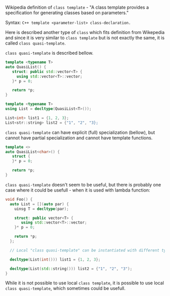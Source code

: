 Wikipedia definition of `class template` - "A class template provides a specification for generating classes based on parameters."

Syntax: ```C++ template <parameter-list> class-declaration.```

Here is described another type of `class` which fits definition from Wikepedia and 
since it is very similar to `class template` but is not exactly the same, it is called `class quasi-template`.

`class quasi-template` is described bellow.

```C++
template <typename T>
auto QuasiList() {
   struct: public std::vector<T> {
     using std::vector<T>::vector;
   }* p = 0;

   return *p;
}

template <typename T>
using List = decltype(QuasiList<T>());

List<int> list1 = {1, 2, 3};
List<str::string> list2 = {"1", "2", "3}; 
```

`class quasi-template` can have explicit (full) specialization (bellow), but cannot have partial specialization and cannot have template functions.

```C++
template <>
auto QuasiList<char>() {
   struct {
   }* p = 0;

   return *p;
}
```


`class quasi-template` doesn't seem to be useful, but there is probably one case where it could be usefull - when it is used with lambda function:

```C++
void Foo() {
  auto List = [](auto par) {
    uinsg T = decltype(par);

    struct: public vector<T> {
       using std::vector<T>::vector;
    }* p = 0;

    return *p; 
  };

  // Local "class quasi-template" can be instantiated with different types.

  decltype(List(int())) list1 = {1, 2, 3};

  decltype(List(std::string())) list2 = {"1", "2", "3");
}
```

While it is not possible to use local `class template`, it is possible to use local `class quasi-template`, which sometimes could be usefull.


